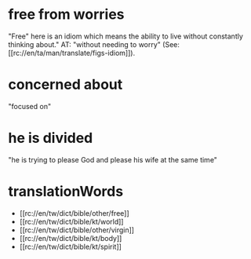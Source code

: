 # free from worries

"Free" here is an idiom which means the ability to live without constantly thinking about." AT: "without needing to worry"  (See: [[rc://en/ta/man/translate/figs-idiom]]).

# concerned about

"focused on"

# he is divided

"he is trying to please God and please his wife at the same time"

# translationWords

* [[rc://en/tw/dict/bible/other/free]]
* [[rc://en/tw/dict/bible/kt/world]]
* [[rc://en/tw/dict/bible/other/virgin]]
* [[rc://en/tw/dict/bible/kt/body]]
* [[rc://en/tw/dict/bible/kt/spirit]]